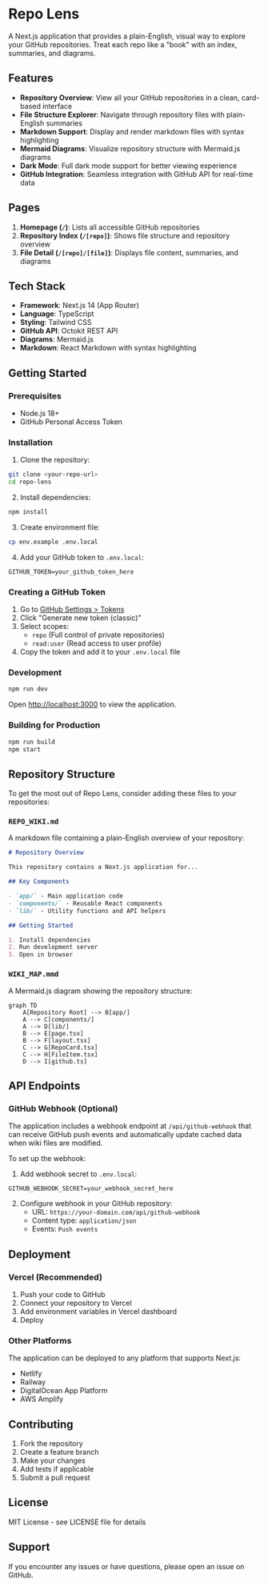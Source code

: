 # Repo Lens

A Next.js application that provides a plain-English, visual way to explore your GitHub repositories. Treat each repo like a "book" with an index, summaries, and diagrams.

## Features

- **Repository Overview**: View all your GitHub repositories in a clean, card-based interface
- **File Structure Explorer**: Navigate through repository files with plain-English summaries
- **Markdown Support**: Display and render markdown files with syntax highlighting
- **Mermaid Diagrams**: Visualize repository structure with Mermaid.js diagrams
- **Dark Mode**: Full dark mode support for better viewing experience
- **GitHub Integration**: Seamless integration with GitHub API for real-time data

## Pages

1. **Homepage (`/`)**: Lists all accessible GitHub repositories
2. **Repository Index (`/[repo]`)**: Shows file structure and repository overview
3. **File Detail (`/[repo]/[file]`)**: Displays file content, summaries, and diagrams

## Tech Stack

- **Framework**: Next.js 14 (App Router)
- **Language**: TypeScript
- **Styling**: Tailwind CSS
- **GitHub API**: Octokit REST API
- **Diagrams**: Mermaid.js
- **Markdown**: React Markdown with syntax highlighting

## Getting Started

### Prerequisites

- Node.js 18+ 
- GitHub Personal Access Token

### Installation

1. Clone the repository:
```bash
git clone <your-repo-url>
cd repo-lens
```

2. Install dependencies:
```bash
npm install
```

3. Create environment file:
```bash
cp env.example .env.local
```

4. Add your GitHub token to `.env.local`:
```env
GITHUB_TOKEN=your_github_token_here
```

### Creating a GitHub Token

1. Go to [GitHub Settings > Tokens](https://github.com/settings/tokens)
2. Click "Generate new token (classic)"
3. Select scopes:
   - `repo` (Full control of private repositories)
   - `read:user` (Read access to user profile)
4. Copy the token and add it to your `.env.local` file

### Development

```bash
npm run dev
```

Open [http://localhost:3000](http://localhost:3000) to view the application.

### Building for Production

```bash
npm run build
npm start
```

## Repository Structure

To get the most out of Repo Lens, consider adding these files to your repositories:

### `REPO_WIKI.md`
A markdown file containing a plain-English overview of your repository:

```markdown
# Repository Overview

This repository contains a Next.js application for...

## Key Components

- `app/` - Main application code
- `components/` - Reusable React components
- `lib/` - Utility functions and API helpers

## Getting Started

1. Install dependencies
2. Run development server
3. Open in browser
```

### `WIKI_MAP.mmd`
A Mermaid.js diagram showing the repository structure:

```mermaid
graph TD
    A[Repository Root] --> B[app/]
    A --> C[components/]
    A --> D[lib/]
    B --> E[page.tsx]
    B --> F[layout.tsx]
    C --> G[RepoCard.tsx]
    C --> H[FileItem.tsx]
    D --> I[github.ts]
```

## API Endpoints

### GitHub Webhook (Optional)

The application includes a webhook endpoint at `/api/github-webhook` that can receive GitHub push events and automatically update cached data when wiki files are modified.

To set up the webhook:

1. Add webhook secret to `.env.local`:
```env
GITHUB_WEBHOOK_SECRET=your_webhook_secret_here
```

2. Configure webhook in your GitHub repository:
   - URL: `https://your-domain.com/api/github-webhook`
   - Content type: `application/json`
   - Events: `Push events`

## Deployment

### Vercel (Recommended)

1. Push your code to GitHub
2. Connect your repository to Vercel
3. Add environment variables in Vercel dashboard
4. Deploy

### Other Platforms

The application can be deployed to any platform that supports Next.js:

- Netlify
- Railway
- DigitalOcean App Platform
- AWS Amplify

## Contributing

1. Fork the repository
2. Create a feature branch
3. Make your changes
4. Add tests if applicable
5. Submit a pull request

## License

MIT License - see LICENSE file for details

## Support

If you encounter any issues or have questions, please open an issue on GitHub. 